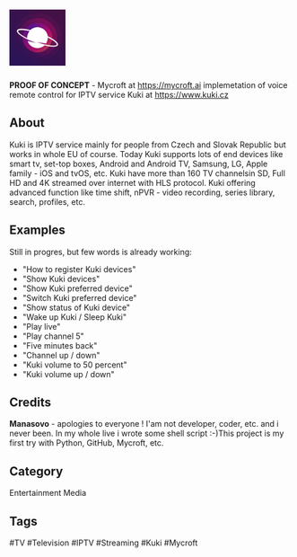 # <img src="https://github.com/Manasovo/kuki-skill/blob/master/kuki_logo.jpg" width="100" height="100"/>

**PROOF OF CONCEPT** - Mycroft at https://mycroft.ai implemetation of voice remote control for IPTV service Kuki at https://www.kuki.cz

## About
Kuki is IPTV service mainly for people from Czech and Slovak Republic but works in whole EU of course. Today Kuki supports lots of end devices like smart tv, set-top boxes, Android and Android TV, Samsung, LG, Apple family - iOS and tvOS, etc. Kuki have more than 160 TV channelsin SD, Full HD and 4K streamed over internet with HLS protocol. Kuki offering advanced function like  time shift, nPVR - video recording, series library, search, profiles, etc.

## Examples
Still in progres, but few words is already working:

* "How to register Kuki devices"
* "Show Kuki devices"
* "Show Kuki preferred device"
* "Switch Kuki preferred device"
* "Show status of Kuki device"
* "Wake up Kuki / Sleep Kuki"
* "Play live"
* "Play channel 5"
* "Five minutes back"
* "Channel up / down"
* "Kuki volume to 50 percent"
* "Kuki volume up / down"

## Credits
**Manasovo** - apologies to everyone ! I'am not developer, coder, etc. and i never been. In my whole live i wrote some shell script :-)This project is my first try with Python, GitHub, Mycroft, etc. 

## Category
Entertainment
Media

## Tags
#TV
#Television
#IPTV
#Streaming
#Kuki
#Mycroft


